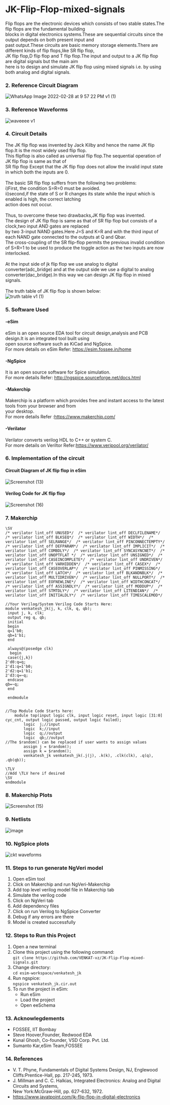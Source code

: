 # JK-Flip-Flop-mixed-signals
Flip flops are the electronic devices which consists of two stable states.The flip flops are the fundamental building<br />
blocks in digital electronics systems.These are sequential circuits since the output depends on both present input and <br />
past output.These circuits are basic memory storage elements.There are different kinds of flip flops,like SR flip flop,<br />
JK flip flop,D flip flop and T flip flop.The input and output to a JK flip flop are digital signals but the main aim <br />
here is to design and simulate JK flip flop using mixed signals i.e. by using both analog and digital signals.<br />  
### 2. Reference Circuit Diagram
![WhatsApp Image 2022-02-28 at 9 57 22 PM v1 (1)](https://user-images.githubusercontent.com/96101971/156883575-05f13deb-72bd-4dbc-8d24-830a7154bde6.jpg)
### 3. Reference Waveforms
![waveeee v1](https://user-images.githubusercontent.com/96101971/156883624-a2795472-1634-4b0c-93c5-4646202b8fd8.jpg)
### 4. Circuit Details
The JK flip flop was invented by Jack Kilby and hence the name JK flip flop.It is the most widely used flip flop.<br />
This flipflop is also called as universal flip flop.The sequential operation of JK flip flop is same as that of<br />
SR flip flop Except that the JK flip flop does not allow the invalid input state in which both the inputs are 0.<br />
<br />
The basic SR flip flop suffers from the following two problems:<br />
i)First, the condition S=R=0 must be avoided.<br />
ii)second,if the state of S or R changes its state while the input which is enabled is high, the correct latching<br />
action does not occur.<br />
<br />
Thus, to overcome these two drawbacks,JK flip flop was invented.<br />
The design of JK flip flop is same as that of SR flip flop but consists of a clock,two input AND gates are replaced <br />
by two 3-input NAND gates.Here J=S and K=R and with the third input of each NAND gate connected to the outputs at Q and Qbar.<br />
The cross-coupling of the SR flip-flop permits the previous invalid condition of S=R=1 to be used to produce the toggle action as the two inputs are now interlocked.<br />
<br />
At the input side of jk flip flop we use analog to digital converter(adc_bridge) and at the output side we use a digital to
analog converter(dac_bridge).In this way we can design JK flip flop in mixed signals.<br />
<br />
The truth table of JK flip flop is shown below:<br />
![truth table v1 (1)](https://user-images.githubusercontent.com/96101971/156883268-7974628a-3f9a-42a5-a20c-5a17a5532059.jpg)
<br />
### 5. Software Used
#### -eSim
eSim is an open source EDA tool for circuit design,analysis and PCB design.It is an integrated tool built using<br />
open source software such as KiCad and NgSpice.<br />
For more details on eSim Refer: https://esim.fossee.in/home
#### -NgSpice
It is an open source software for Spice simulation.<br />
For more details Refer: http://ngspice.sourceforge.net/docs.html
#### -Makerchip
Makerchip is a platform which provides free and instant access to the latest tools from your browser and from <br />
your desktop.<br />
For more details Refer :https://www.makerchip.com/
#### -Verilator
Verilator converts verilog HDL to C++ or system C.<br />
For more details on Veriltor Refer:https://www.veripool.org/verilator/
### 6. Implementation of the circuit
#### Circuit Diagram of JK flip flop in eSim
![Screenshot (13)](https://user-images.githubusercontent.com/96101971/156823161-6d7e32e5-9721-480c-b3aa-cfafcdb55cdb.png)
#### Verilog Code for JK flip flop
![Screenshot (16)](https://github.com/VENKAT-vz/code-jpej-2.git)
### 7. Makerchip
```\TLV_version 1d: tl-x.org
\SV
/* verilator lint_off UNUSED*/  /* verilator lint_off DECLFILENAME*/  /* verilator lint_off BLKSEQ*/  /* verilator lint_off WIDTH*/  /* verilator lint_off SELRANGE*/  /* verilator lint_off PINCONNECTEMPTY*/  /* verilator lint_off DEFPARAM*/  /* verilator lint_off IMPLICIT*/  /* verilator lint_off COMBDLY*/  /* verilator lint_off SYNCASYNCNET*/  /* verilator lint_off UNOPTFLAT */  /* verilator lint_off UNSIGNED*/  /* verilator lint_off CASEINCOMPLETE*/  /* verilator lint_off UNDRIVEN*/  /* verilator lint_off VARHIDDEN*/  /* verilator lint_off CASEX*/  /* verilator lint_off CASEOVERLAP*/  /* verilator lint_off PINMISSING*/  /* verilator lint_off LATCH*/  /* verilator lint_off BLKANDNBLK*/  /* verilator lint_off MULTIDRIVEN*/  /* verilator lint_off NULLPORT*/  /* verilator lint_off EOFNEWLINE*/  /* verilator lint_off WIDTHCONCAT*/  /* verilator lint_off ASSIGNDLY*/  /* verilator lint_off MODDUP*/  /* verilator lint_off STMTDLY*/  /* verilator lint_off LITENDIAN*/  /* verilator lint_off INITIALDLY*/  /* verilator lint_off TIMESCALEMOD*/  

//Your Verilog/System Verilog Code Starts Here:
module venkatesh_jk(j, k, clk, q, qb);
 input j, k, clk;
 output reg q, qb;
 initial
 begin
 q=1'b0;
 qb=1'b1;
 end
 
 always@(posedge clk)
  begin
 case({j,k})
2'd0:q=q;
2'd1:q=1'b0;
2'd2:q=1'b1;
2'd3:q=~q;
 endcase
qb=~q;
 end
 
 endmodule


//Top Module Code Starts here:
	module top(input logic clk, input logic reset, input logic [31:0] cyc_cnt, output logic passed, output logic failed);
		logic  j;//input
		logic  k;//input
		logic  q;//output
		logic  qb;//output
//The $random() can be replaced if user wants to assign values
		assign j = $random();
		assign k = $random();
		venkatesh_jk venkatesh_jk(.j(j), .k(k), .clk(clk), .q(q), .qb(qb));
	
\TLV
//Add \TLV here if desired                                     
\SV
endmodule
````
### 8. Makerchip Plots
![Screenshot (15)](https://user-images.githubusercontent.com/96101971/156872040-b5d4c26b-f2c3-40b5-91f5-f10f26fdb51b.png)
### 9. Netlists
![image](https://user-images.githubusercontent.com/96101971/156872197-2ca2ffd2-513b-40f4-9a8c-96ad9e804715.png)
### 10. NgSpice plots
![ckt waveforms](https://user-images.githubusercontent.com/96101971/156872325-1139187b-34a1-444e-b308-09af2fd1ecd6.png)
### 11. Steps to run generate NgVeri model
   1. Open eSim tool<br />
   2. Click on Makerchip and run NgVeri-Makerchip<br />
   3. Add top level verilog model file in Makerchip tab<br />
   4. Simulate the verilog code <br />
   5. Click on NgVeri tab <br />
   6. Add dependency files<br />
   7. Click on run Verilog to NgSpice Converter<br />
   8. Debug if any errors are there<br />
   9. Model is created successfully<br />
### 12. Steps to Run this Project
   1. Open a new terminal<br />
   2. Clone this project using the following command:<br />
   ```git clone https://github.com/VENKAT-vz/JK-Flip-Flop-mixed-signals.git```<br />
   3. Change directory:<br />
   ```cd esim-workspace/venkatesh_jk```<br />
   4. Run ngspice:<br />
   ```ngspice venkatesh_jk.cir.out```<br /> 
   5. To run the project in eSim:<br /> 
      - Run eSim<br /> 
      - Load the project<br /> 
      - Open eeSchema<br /> 
### 13. Acknowlegdements
   *  FOSSEE, IIT Bombay
   *  Steve Hoover,Founder, Redwood EDA 
   *  Kunal Ghosh, Co-founder, VSD Corp. Pvt. Ltd.
   *  Sumanto Kar,eSim Team,FOSSEE
### 14. References
   *  V. T. Phyne, Fundamentals of Digital Systems Design, NJ, Englewood Cliffs:Prentice-Hall, pp. 217-245, 1973.<br /> 
   *  J. Millman and C. C. Halkias, Integrated Electronics: Analog and Digital Circuits and Systems,<br /> 
        New York:McGraw-Hill, pp. 627-632, 1972.<br /> 
   *  https://www.javatpoint.com/jk-flip-flop-in-digital-electronics	

